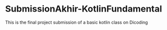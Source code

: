 # SubmissionAkhir-KotlinFundamental
This is the final project submission of a basic kotlin class on Dicoding
